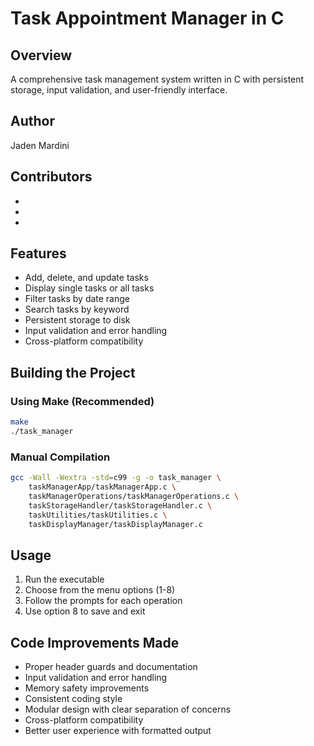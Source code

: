 # Task Appointment Manager in C
## Overview
A comprehensive task management system written in C with persistent storage, input validation, and user-friendly interface.
## Author
Jaden Mardini

## Contributors
- 
- 
- 
## Features
- Add, delete, and update tasks
- Display single tasks or all tasks
- Filter tasks by date range
- Search tasks by keyword
- Persistent storage to disk
- Input validation and error handling
- Cross-platform compatibility
## Building the Project
### Using Make (Recommended)
```bash
make
./task_manager
```
### Manual Compilation
```bash
gcc -Wall -Wextra -std=c99 -g -o task_manager \
    taskManagerApp/taskManagerApp.c \
    taskManagerOperations/taskManagerOperations.c \
    taskStorageHandler/taskStorageHandler.c \
    taskUtilities/taskUtilities.c \
    taskDisplayManager/taskDisplayManager.c
```
## Usage
1. Run the executable
2. Choose from the menu options (1-8)
3. Follow the prompts for each operation
4. Use option 8 to save and exit
## Code Improvements Made
- Proper header guards and documentation
- Input validation and error handling
- Memory safety improvements
- Consistent coding style
- Modular design with clear separation of concerns
- Cross-platform compatibility
- Better user experience with formatted output
